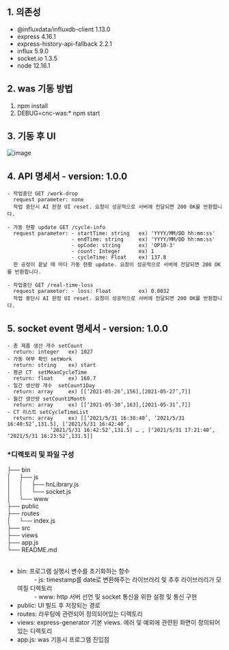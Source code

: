 ## 1. 의존성
* @influxdata/influxdb-client 1.13.0
* express 4.16.1
* express-history-api-fallback 2.2.1
* influx 5.9.0
* socket.io 1.3.5
* node 12.16.1
## 2. was 기동 방법
1. npm install
2. DEBUG=cnc-was:* npm start
## 3. 기동 후 UI
![image](https://user-images.githubusercontent.com/33340094/120166343-706b4480-c237-11eb-9c4f-a90f2482d979.png)

## 4. API 명세서 - version: 1.0.0  
```
- 작업중단 GET /work-drop
  request parameter: none  
  작업 중단시 AI 판정 UI reset. 요청이 성공적으로 서버에 전달되면 200 OK를 반환합니다.  

- 가동 현황 update GET /cycle-info  
  request parameter: - startTime: string   ex) 'YYYY/MM/DD hh:mm:ss'  
                     - endTime: string     ex) 'YYYY/MM/DD hh:mm:ss'  
                     - opCode: string      ex) 'OP10-3'  
                     - count: Integer      ex) 1  
                     - cycleTime: Float    ex) 137.8   
  한 공정이 끝날 때 마다 가동 현황 update. 요청이 성공적으로 서버에 전달되면 200 OK를 반환합니다.  

- 작업중단 GET /real-time-loss   
  request parameter: - loss: Float         ex) 0.0032  
  작업 중단시 AI 판정 UI reset. 요청이 성공적으로 서버에 전달되면 200 OK를 반환합니다. 
```

## 5. socket event 명세서 - version: 1.0.0  
```
- 총 제품 생산 개수 setCount   
  return: integer   ex) 1027  
- 가동 여부 확인 setWork  
  return: string    ex) start  
- 평균 CT  setMeanCycleTime  
  return: float     ex) 160.7  
- 일간 생산량 개수  setCount1Day  
  return: array     ex) [[‘2021-05-26’,156],[2021-05-27’,7]]  
- 월간 생산량 setCount1Month  
  return: array     ex) [[‘2021-05-30’,163],[2021-05-31’,7]]  
- CT 리스트 setCycleTimeList  
  return: array     ex) [[‘2021/5/31 16:38:40’, ‘2021/5/31 16:40:52’,131.5], [‘2021/5/31 16:42:40’, 
              ‘2021/5/31 16:42:52’,131.5] … , [‘2021/5/31 17:21:40’, ‘2021/5/31 16:23:52’,131.5]]
```

### *디렉토리 및 파일 구성

├── bin<br>
│&nbsp;&nbsp;&nbsp;&nbsp;&nbsp;├── js<br>
│&nbsp;&nbsp;&nbsp;&nbsp;&nbsp;│&nbsp;&nbsp;&nbsp;&nbsp;&nbsp;├── hnLibrary.js<br>
│&nbsp;&nbsp;&nbsp;&nbsp;&nbsp;│&nbsp;&nbsp;&nbsp;&nbsp;&nbsp;└── socket.js<br>
│&nbsp;&nbsp;&nbsp;&nbsp;&nbsp;└── www<br>
├── public<br>
├── routes<br>
│&nbsp;&nbsp;&nbsp;&nbsp;&nbsp;└── index.js<br>
├── src<br>
├── views<br>
├── app.js<br>
└── README.md<br>
<br>
* bin: 프로그램 실행시 변수를 초기화하는 함수<br>
&nbsp;&nbsp;&nbsp;&nbsp;&nbsp;&nbsp;&nbsp;&nbsp;&nbsp;&nbsp;- js: timestamp를 date로 변환해주는 라이브러리 및 추후 라이브러리가 모여질 디렉토리<br>
&nbsp;&nbsp;&nbsp;&nbsp;&nbsp;&nbsp;&nbsp;&nbsp;&nbsp;&nbsp;- www: http 서버 선언 및 socket 통신을 위한 설정 및 통신 구현<br>
* public: UI 빌드 후 저장되는 경로
* routes: 라우팅에 관련되어 정의되어있는 디렉토리
* views: express-generator 기본 views. 에러 및 예외에 관련된 화면이 정의되어있는 디렉토리
* app.js: was 기동시 프로그램 진입점
